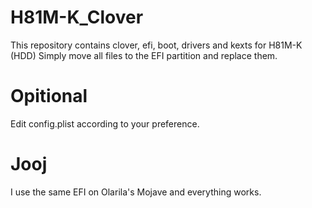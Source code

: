 # H81M-K_Clover
This repository contains clover, efi, boot, drivers and kexts for H81M-K (HDD)
Simply move all files to the EFI partition and replace them.
# Opitional
Edit config.plist according to your preference.
# Jooj
I use the same EFI on Olarila's Mojave and everything works.
